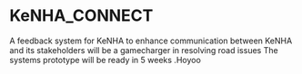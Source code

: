 # KeNHA_CONNECT
A feedback system for KeNHA to enhance communication between KeNHA  and its stakeholders
will be a gamecharger in resolving road issues
The systems prototype will be ready in 5 weeks .Hoyoo